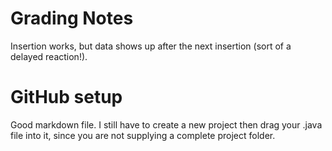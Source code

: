 # Grading Notes

Insertion works, but data shows up after the next insertion (sort of a delayed reaction!).

# GitHub setup

Good markdown file. I still have to create a new project then drag your .java file into it, since you are not supplying a complete project folder.
